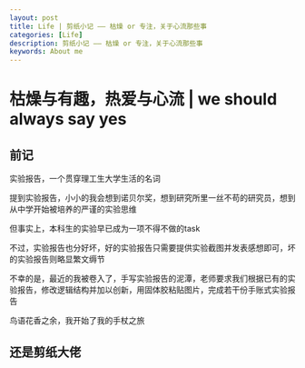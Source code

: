 ```yaml
---
layout: post
title: Life | 剪纸小记 —— 枯燥 or 专注，关于心流那些事
categories: [Life]
description: 剪纸小记 —— 枯燥 or 专注，关于心流那些事
keywords: About me
---
```


# 枯燥与有趣，热爱与心流 | we should always say yes


## 前记

实验报告，一个贯穿理工生大学生活的名词

提到实验报告，小小的我会想到诺贝尔奖，想到研究所里一丝不苟的研究员，想到从中学开始被培养的严谨的实验思维

但事实上，本科生的实验早已成为一项不得不做的task

不过，实验报告也分好坏，好的实验报告只需要提供实验截图并发表感想即可，坏的实验报告则略显繁文缛节

不幸的是，最近的我被卷入了，手写实验报告的泥潭，老师要求我们根据已有的实验报告，修改逻辑结构并加以创新，用固体胶粘贴图片，完成若干份手账式实验报告

鸟语花香之余，我开始了我的手杖之旅

## 还是剪纸大佬

